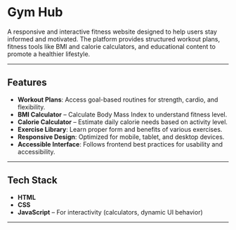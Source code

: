 # Gym Hub

A responsive and interactive fitness website designed to help users stay informed and motivated. The platform provides structured workout plans, fitness tools like BMI and calorie calculators, and educational content to promote a healthier lifestyle.

---

##  Features

-  **Workout Plans**: Access goal-based routines for strength, cardio, and flexibility.
- **BMI Calculator** – Calculate Body Mass Index to understand fitness level.
- **Calorie Calculator** – Estimate daily calorie needs based on activity level.
-  **Exercise Library**: Learn proper form and benefits of various exercises.
-  **Responsive Design**: Optimized for mobile, tablet, and desktop devices.
-  **Accessible Interface**: Follows frontend best practices for usability and accessibility.

---

##  Tech Stack

- **HTML**  
- **CSS**  
- **JavaScript** – For interactivity (calculators, dynamic UI behavior)  

---

